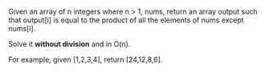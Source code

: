 Given an array of n integers where n > 1, nums, return an array output such that output[i] is equal to the product of all the elements of nums except nums[i].

Solve it **without division** and in O(n).

For example, given [1,2,3,4], return [24,12,8,6].
